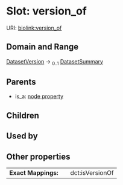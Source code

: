
# Slot: version_of




URI: [biolink:version_of](https://w3id.org/biolink/vocab/version_of)


## Domain and Range

[DatasetVersion](DatasetVersion.md) &#8594;  <sub>0..1</sub> [DatasetSummary](DatasetSummary.md)

## Parents

 *  is_a: [node property](node_property.md)

## Children


## Used by


## Other properties

|  |  |  |
| --- | --- | --- |
| **Exact Mappings:** | | dct:isVersionOf |

